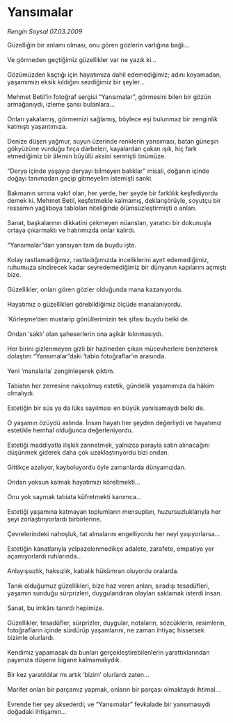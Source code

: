 # Yansımalar

*Rengin Soysal 07.03.2009*

<div class="taraf_structure_2col_1zq">
<div class="margen_n">



 <p>Güzelliğin bir anlamı olması, onu gören gözlerin varlığına bağlı... <br/><br/>Ve görmeden geçtiğimiz güzellikler var ne yazık ki... <br/><br/>Gözümüzden kaçtığı için hayatımıza dahil edemediğimiz; adını koyamadan, yaşamımızı eksik kıldığını sezdiğimiz bir şeyler... <br/><br/>Mehmet Betil’in fotoğraf sergisi “Yansımalar”, görmesini bilen bir gözün armağanıydı, izleme şansı bulanlara... <br/><br/>Onları yakalamış, görmemizi sağlamış, böylece eşi bulunmaz bir zenginlik katmıştı yaşantımıza. <br/><br/>Denize düşen yağmur, suyun üzerinde renklerin yansıması, batan güneşin gökyüzüne vurduğu fırça darbeleri, kayalardan çakan ışık, hiç fark etmediğimiz bir âlemin büyülü aksini sermişti önümüze. <br/><br/>“Derya içinde yaşayıp deryayı bilmeyen balıklar” misali, doğanın içinde doğayı tanımadan geçip gitmeyelim istemişti sanki. <br/><br/>Bakmanın sırrına vakıf olan, her yerde, her şeyde bir farklılık keşfediyordu demek ki. Mehmet Betil, keşfetmekle kalmamış, deklanşörüyle, soyutçu bir ressamın yağlıboya tabloları niteliğinde ölümsüzleştirmişti o anları. <br/><br/>Sanat, başkalarının dikkatini çekmeyen nüansları, yaratıcı bir dokunuşla ortaya çıkarmaktı ve hatırımızda onlar kalırdı. <br/><br/>“Yansımalar”dan yansıyan tam da buydu işte. <br/><br/>Kolay rastlamadığımız, rastladığımızda inceliklerini ayırt edemediğimiz, ruhumuza sindirecek kadar seyredemediğimiz bir dünyanın kapılarını açmıştı bize. <br/><br/>Güzellikler, onları gören gözler olduğunda mana kazanıyordu. <br/><br/>Hayatımız o güzellikleri görebildiğimiz ölçüde manalanıyordu. <br/><br/>‘Körleşme’den mustarip gönüllerimizin tek şifası buydu belki de. <br/><br/>Ondan ‘saklı’ olan şaheserlerin ona aşikâr kılınmasıydı. <br/><br/>Her birini gizlenmeyen gizli bir hazineden çıkan mücevherlere benzeterek dolaştım “Yansımalar”daki ‘tablo fotoğraflar’ın arasında. <br/><br/>Yeni ‘manalarla’ zenginleşerek çıktım. <br/><br/>Tabiatın her zerresine nakşolmuş estetik, gündelik yaşamımıza da hâkim olmalıydı. <br/><br/>Estetiğin bir süs ya da lüks sayılması en büyük yanılsamaydı belki de. <br/><br/>O yaşamın özüydü aslında. İnsan hayatı her şeyden değerliydi ve hayatımız estetikle hemhal olduğunca değerleniyordu. <br/><br/>Estetiği maddiyatla ilişkili zannetmek, yalnızca parayla satın alınacağını düşünmek giderek daha çok uzaklaştırıyordu bizi ondan. <br/><br/>Gittikçe azalıyor, kayboluyordu öyle zamanlarda dünyamızdan. <br/><br/>Ondan yoksun kalmak hayatımızı köreltmekti... <br/><br/>Onu yok saymak tabiata küfretmekti kanımca... <br/><br/>Estetiği yaşamına katmayan toplumların mensupları, huzursuzluklarıyla her şeyi zorlaştırıyorlardı birbirlerine. <br/><br/>Çevrelerindeki nahoşluk, tat almalarını engelliyordu her neyi yaşıyorlarsa... <br/><br/>Estetiğin kanatlarıyla yelpazelenmedikçe adalete, zarafete, empatiye yer açamıyorlardı ruhlarında... <br/><br/>Anlayışsızlık, haksızlık, kabalık hükümran oluyordu oralarda. <br/><br/>Tanık olduğumuz güzellikleri, bize haz veren anları, sıradışı tesadüfleri, yaşamın sunduğu sürprizleri, duygulandıran olayları saklamak isterdi insan. <br/><br/>Sanat, bu imkânı tanırdı hepimize. <br/><br/>Güzellikler, tesadüfler, sürprizler, duygular, notaların, sözcüklerin, resimlerin, fotoğrafların içinde sürdürüp yaşamlarını, ne zaman ihtiyaç hissetsek bizimle olurlardı. <br/><br/>Kendimiz yapamasak da bunları gerçekleştirebilenlerin yarattıklarından payımıza düşene bigane kalmamalıydık. <br/><br/>Bir kez yaratıldılar mı artık ‘bizim’ olurlardı zaten... <br/><br/>Marifet onları bir parçamız yapmak, onların bir parçası olmaktaydı ihtimal... <br/><br/>Evrende her şey aksederdi; ve “Yansımalar” fevkalade bir yansımasıydı doğadaki ihtişamın...</p>

<br/>


<div id="taraf_not">
</div>

</div>


</div>

